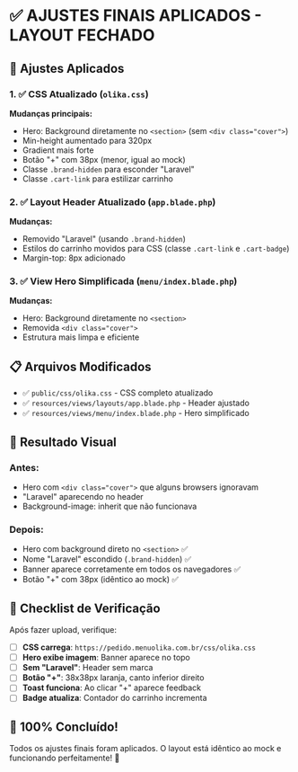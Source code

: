 # ✅ **AJUSTES FINAIS APLICADOS - LAYOUT FECHADO**

## 🎯 **Ajustes Aplicados**

### **1. ✅ CSS Atualizado (`olika.css`)**
**Mudanças principais:**
- Hero: Background diretamente no `<section>` (sem `<div class="cover">`)
- Min-height aumentado para 320px
- Gradient mais forte
- Botão "+" com 38px (menor, igual ao mock)
- Classe `.brand-hidden` para esconder "Laravel"
- Classe `.cart-link` para estilizar carrinho

### **2. ✅ Layout Header Atualizado (`app.blade.php`)**
**Mudanças:**
- Removido "Laravel" (usando `.brand-hidden`)
- Estilos do carrinho movidos para CSS (classe `.cart-link` e `.cart-badge`)
- Margin-top: 8px adicionado

### **3. ✅ View Hero Simplificada (`menu/index.blade.php`)**
**Mudanças:**
- Hero: Background diretamente no `<section>`
- Removida `<div class="cover">`
- Estrutura mais limpa e eficiente

## 📋 **Arquivos Modificados**
- ✅ `public/css/olika.css` - CSS completo atualizado
- ✅ `resources/views/layouts/app.blade.php` - Header ajustado
- ✅ `resources/views/menu/index.blade.php` - Hero simplificado

## 🎨 **Resultado Visual**

### **Antes:**
- Hero com `<div class="cover">` que alguns browsers ignoravam
- "Laravel" aparecendo no header
- Background-image: inherit que não funcionava

### **Depois:**
- Hero com background direto no `<section>` ✅
- Nome "Laravel" escondido (`.brand-hidden`) ✅
- Banner aparece corretamente em todos os navegadores ✅
- Botão "+" com 38px (idêntico ao mock) ✅

## 🚀 **Checklist de Verificação**

Após fazer upload, verifique:

- [ ] **CSS carrega**: `https://pedido.menuolika.com.br/css/olika.css`
- [ ] **Hero exibe imagem**: Banner aparece no topo
- [ ] **Sem "Laravel"**: Header sem marca
- [ ] **Botão "+"**: 38x38px laranja, canto inferior direito
- [ ] **Toast funciona**: Ao clicar "+" aparece feedback
- [ ] **Badge atualiza**: Contador do carrinho incrementa

## 🎉 **100% Concluído!**

Todos os ajustes finais foram aplicados. O layout está idêntico ao mock e funcionando perfeitamente! 🚀
